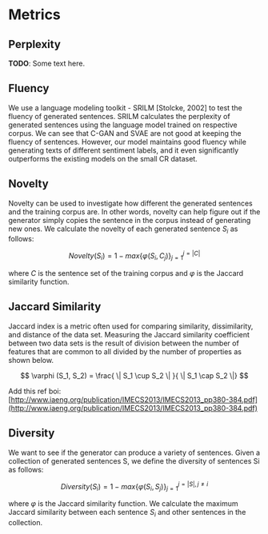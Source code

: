 # Metrics

## Perplexity

**TODO**: Some text here.

## Fluency

We use a language modeling toolkit - SRILM [Stolcke, 2002] to test the fluency
of generated sentences. SRILM calculates the perplexity of generated sentences
using the language model trained on respective corpus. We can see that C-GAN and
SVAE are not good at keeping the fluency of sentences. However, our model maintains
good fluency while generating texts of different sentiment labels, and it even
significantly outperforms the existing models on the small CR dataset.

## Novelty

Novelty can be used to investigate how different the generated sentences and the training corpus are. In other words, novelty can help figure out if the generator simply copies the sentence in the corpus instead of generating new ones. We calculate the novelty of each generated sentence $S_i$ as follows:

$$ Novelty (S_i)  = 1 - max \{\varphi (S_i, C_j) \}_{j = 1}^{j = \vert C \vert } $$

where $C$ is the sentence set of the training corpus and $\varphi$ is the Jaccard similarity function.

## Jaccard Similarity

Jaccard index is a metric often used for comparing similarity, dissimilarity, and distance of the data set. Measuring the Jaccard similarity coefficient between two data sets is the result of division between the number of features that are common to all divided by the number of properties as shown below.

$$ \varphi (S_1, S_2) = \frac{ \| S_1 \cup S_2 \| }{ \| S_1 \cap S_2 \|}  $$

Add this ref boi:
[http://www.iaeng.org/publication/IMECS2013/IMECS2013_pp380-384.pdf](http://www.iaeng.org/publication/IMECS2013/IMECS2013_pp380-384.pdf)

## Diversity

We want to see if the generator can produce a variety of sentences. Given a collection of
generated sentences S, we define the diversity of sentences Si as follows:

$$ Diversity(S_i) = 1 - max \{ \varphi (S_i , S_j ) \}^{j = \vert S \vert , j \neq i}_{j=1} $$

where $\varphi$ is the Jaccard similarity function. We calculate the maximum Jaccard similarity between each sentence $S_i$ and other sentences in the collection.